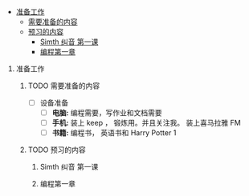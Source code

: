 - [准备工作](#sec-1)
  - [需要准备的内容](#sec-1-1)
  - [预习的内容](#sec-1-2)
    - [Simth 纠音 第一课](#sec-1-2-1)
    - [编程第一章](#sec-1-2-2)

1.  准备工作

    1.  TODO 需要准备的内容
    
        -   [ ] 设备准备
            -   [ ] **电脑:** 编程需要，写作业和文档需要
            -   [ ] **手机:** 装上 keep ， 锻炼用。并且关注我。 装上喜马拉雅 FM
            -   [ ] **书籍:** 编程书， 英语书和 Harry Potter 1
    
    2.  TODO 预习的内容
    
        1.  Simth 纠音 第一课
        
        2.  编程第一章
